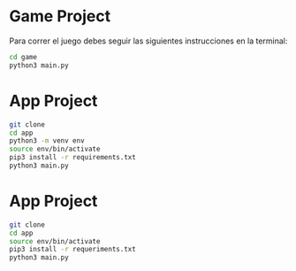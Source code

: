 # Game Project

Para correr el juego debes seguir las siguientes instrucciones en la terminal:

```sh
cd game
python3 main.py
```


# App Project

```sh
git clone
cd app
python3 -m venv env
source env/bin/activate
pip3 install -r requirements.txt
python3 main.py
```

# App Project

```sh
git clone
cd app
source env/bin/activate
pip3 install -r requeriments.txt
python3 main.py
```
